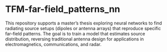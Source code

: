 # TFM-far-field_patterns_nn
This repository supports a master’s thesis exploring neural networks to find radiating source setups (dipoles or antenna arrays) that reproduce specific far-field patterns. The goal is to train a model that estimates source distribution, reversing traditional antenna design for applications in electromagnetics, communications, and radar.
